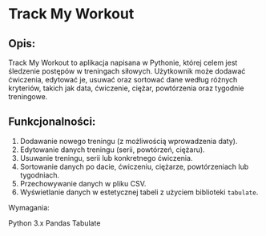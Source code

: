 # Track My Workout

## Opis:
Track My Workout to aplikacja napisana w Pythonie, której celem jest śledzenie postępów w treningach siłowych. Użytkownik może dodawać ćwiczenia, edytować je, usuwać oraz sortować dane według różnych kryteriów, takich jak data, ćwiczenie, ciężar, powtórzenia oraz tygodnie treningowe.

## Funkcjonalności:
1. Dodawanie nowego treningu (z możliwością wprowadzenia daty).
2. Edytowanie danych treningu (serii, powtórzeń, ciężaru).
3. Usuwanie treningu, serii lub konkretnego ćwiczenia.
4. Sortowanie danych po dacie, ćwiczeniu, ciężarze, powtórzeniach lub tygodniach.
5. Przechowywanie danych w pliku CSV.
6. Wyświetlanie danych w estetycznej tabeli z użyciem biblioteki `tabulate`.


Wymagania:

Python 3.x
Pandas
Tabulate
